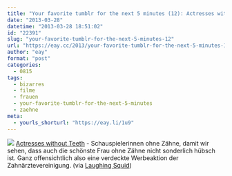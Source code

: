 ```yaml
---
title: "Your favorite tumblr for the next 5 minutes (12): Actresses without Teeth"
date: "2013-03-28"
datetime: "2013-03-28 18:51:02"
id: "22391"
slug: "your-favorite-tumblr-for-the-next-5-minutes-12"
url: "https://eay.cc/2013/your-favorite-tumblr-for-the-next-5-minutes-12/"
author: "eay"
format: "post"
categories:
  - 0815
tags:
  - bizarres
  - filme
  - frauen
  - your-favorite-tumblr-for-the-next-5-minutes
  - zaehne
meta:
  - yourls_shorturl: "https://eay.li/1u9"
---
```


![](https://eay.cc/uploads/2013/actresseswithoutteeth.jpg) [Actresses without Teeth](http://actresseswithoutteeth.tumblr.com/) - Schauspielerinnen ohne Zähne, damit wir sehen, dass auch die schönste Frau ohne Zähne nicht sonderlich hübsch ist. Ganz offensichtlich also eine verdeckte Werbeaktion der Zahnärztevereinigung. (via [Laughing Squid](http://laughingsquid.com/actresses-without-teeth/))
